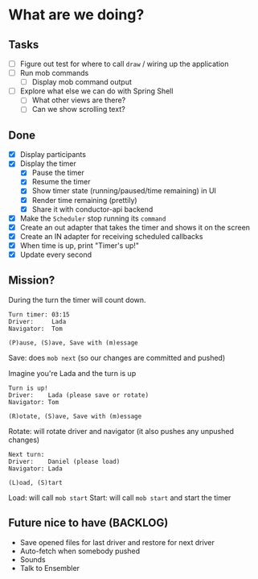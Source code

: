 # What are we doing?

## Tasks

- [ ] Figure out test for where to call `draw` / wiring up the application
- [ ] Run mob commands
  - [ ] Display mob command output
- [ ] Explore what else we can do with Spring Shell
  - [ ] What other views are there?
  - [ ] Can we show scrolling text?

## Done

- [X] Display participants
- [X] Display the timer
  - [X] Pause the timer
  - [X] Resume the timer
  - [X] Show timer state (running/paused/time remaining) in UI
  - [X] Render time remaining (prettily)
  - [X] Share it with conductor-api backend
- [X] Make the `Scheduler` stop running its `command`
- [X] Create an out adapter that takes the timer and shows it on the screen
- [X] Create an IN adapter for receiving scheduled callbacks
- [X] When time is up, print "Timer's up!"
- [X] Update every second

## Mission?

During the turn the timer will count down.
```text
Turn timer: 03:15
Driver:     Lada
Navigator:  Tom

(P)ause, (S)ave, Save with (m)essage
```

Save: does `mob next` (so our changes are committed and pushed)

Imagine you're Lada and the turn is up

```text
Turn is up!
Driver:    Lada (please save or rotate)
Navigator: Tom

(R)otate, (S)ave, Save with (m)essage
```

Rotate: will rotate driver and navigator (it also pushes any unpushed changes)

```text
Next turn:
Driver:    Daniel (please load)
Navigator: Lada

(L)oad, (S)tart
```

Load: will call `mob start`
Start: will call `mob start` and start the timer

## Future nice to have (BACKLOG)

- Save opened files for last driver and restore for next driver
- Auto-fetch when somebody pushed
- Sounds
- Talk to Ensembler

